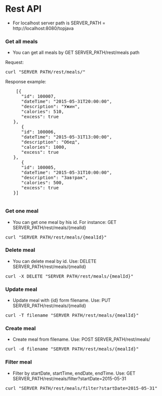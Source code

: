# Rest API
- For localhost server path is SERVER_PATH = http://localhost:8080/topjava

### Get all meals
- You can get all meals by GET SERVER_PATH/rest/meals path 

Request:
 <pre>curl "SERVER_PATH/rest/meals/"</pre>
 
 Response example:
 <pre>
    [{
      "id": 100007,
      "dateTime": "2015-05-31T20:00:00",
      "description": "Ужин",
      "calories": 510,
      "excess": true
   },
      {
      "id": 100006,
      "dateTime": "2015-05-31T13:00:00",
      "description": "Обед",
      "calories": 1000,
      "excess": true
   },
      {
      "id": 100005,
      "dateTime": "2015-05-31T10:00:00",
      "description": "Завтрак",
      "calories": 500,
      "excess": true
   }]
   </pre>

### Get one meal
- You can get one meal by his id. For instance: GET SERVER_PATH/rest/meals/{mealId} 
 <pre>curl "SERVER_PATH/rest/meals/{mealId}"</pre>

### Delete meal
- You can delete meal by id. Use: DELETE SERVER_PATH/rest/meals/{mealId} 
 <pre>curl -X DELETE "SERVER_PATH/rest/meals/{mealId}"</pre>

### Update meal 
- Update meal with {id} form filename. Use: PUT SERVER_PATH/rest/meals/{mealId} 
 <pre>curl -T filename "SERVER_PATH/rest/meals/{mealId}"</pre>
 
 ### Create meal 
 - Create meal from filename. Use: POST SERVER_PATH/rest/meals/ 
  <pre>curl -d filename "SERVER_PATH/rest/meals/{mealId}"</pre>

 ### Filter meal 
 - Filter by startDate, startTime, endDate, endTime. Use: GET SERVER_PATH/rest/meals/filter?startDate=2015-05-31 
  <pre>curl "SERVER_PATH/rest/meals/filter?startDate=2015-05-31"</pre>

